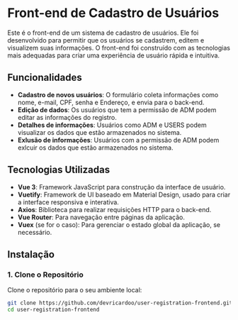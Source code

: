 # Front-end de Cadastro de Usuários

Este é o front-end de um sistema de cadastro de usuários. Ele foi desenvolvido para permitir que os usuários se cadastrem, editem e visualizem suas informações. O front-end foi construído com as tecnologias mais adequadas para criar uma experiência de usuário rápida e intuitiva.

## Funcionalidades

- **Cadastro de novos usuários**: O formulário coleta informações como nome, e-mail, CPF, senha e Endereço, e envia para o back-end.
- **Edição de dados**: Os usuários que tem a permissão de ADM podem editar as informações do registro.
- **Detalhes de informações**: Usuários como ADM e USERS podem visualizar os dados que estão armazenados no sistema.
- **Exlusão de informações**: Usuários com a permissão de ADM podem exlcuir os dados que estão armazenados no sistema.

## Tecnologias Utilizadas

- **Vue 3**: Framework JavaScript para construção da interface de usuário.
- **Vuetify**: Framework de UI baseado em Material Design, usado para criar a interface responsiva e interativa.
- **Axios**: Biblioteca para realizar requisições HTTP para o back-end.
- **Vue Router**: Para navegação entre páginas da aplicação.
- **Vuex** (se for o caso): Para gerenciar o estado global da aplicação, se necessário.

## Instalação

### 1. Clone o Repositório

Clone o repositório para o seu ambiente local:

```bash
git clone https://github.com/devricardoo/user-registration-frontend.git
cd user-registration-frontend
```
